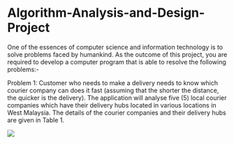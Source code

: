 # Algorithm-Analysis-and-Design-Project

One of the essences of computer science and information technology is to solve problems faced by
humankind. As the outcome of this project, you are required to develop a computer program that is able to
resolve the following problems:-

Problem 1: Customer who needs to make a delivery needs to know which courier company can does it
fast (assuming that the shorter the distance, the quicker is the delivery). The application will analyse five
(5) local courier companies which have their delivery hubs located in various locations in West Malaysia.
The details of the courier companies and their delivery hubs are given in Table 1.

<img src="ss1">
